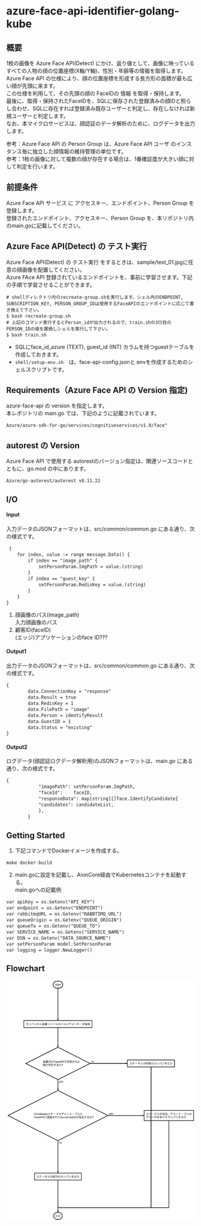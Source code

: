 # azure-face-api-identifier-golang-kube
## 概要  
1枚の画像を Azure Face API(Detect) にかけ、返り値として、画像に映っているすべての人物の顔の位置座標(X軸/Y軸)、性別・年齢等の情報を取得します。  
Azure Face API の仕様により、顔の位置座標を形成する長方形の面積が最も広い顔が先頭に来ます。  
この仕様を利用して、その先頭の顔の FaceIDの 情報 を取得・保持します。  
最後に、取得・保持されたFaceIDを、SQLに保存された登録済みの顔IDと照らし合わせ、SQLに存在すれば登録済み既存ユーザーと判定し、存在しなければ新規ユーザーと判定します。  
なお、本マイクロサービスは、顔認証のデータ解析のために、ログデータを出力します。

参考：Azure Face API の Person Group は、Azure Face API ユーザ のインスタンス毎に独立した顔情報の維持管理の単位です。  
参考：1枚の画像に対して複数の顔が存在する場合は、1番確証度が大きい顔に対して判定を行います。  

## 前提条件  
Azure Face API サービス に アクセスキー、エンドポイント、Person Group を登録します。  
登録されたエンドポイント、アクセスキー、Person Group を、本リポジトリ内のmain.goに記載してください。  

## Azure Face API(Detect) の テスト実行  
Azure Face API(Detect) の テスト実行 をするときは、sample/test_01.jpgに任意の顔画像を配置してください。  
Azure FAce API 登録されているエンドポイントを、事前に学習させます。下記の手順で学習させることができます。  
```
# shellディレクトリ内のrecreate-group.shを実行します。シェル内のENDPOINT, SUBSCRIPTION_KEY, PERSON_GROUP_IDは使用するFaceAPIのエンドポイントに応じて書き換えて下さい。
$ bash recreate-group.sh
# 上記のコマンド実行するとPerson_idが出力されるので、train.shの3行目のPERSON_IDの値を置換しシェルを実行して下さい。
$ bash train.sh
```
* SQLにface_id_azure (TEXT), guest_id (INT) カラムを持つguestテーブルを作成しておきます。  
* `shell/setup-env.sh`　は、face-api-config.jsonと.envを作成するためのシェルスクリプトです。    

## Requirements（Azure Face API の Version 指定)    
azure-face-api の version を指定します。  
本レポジトリの main.go では、下記のように記載されています。  
```
Azure/azure-sdk-for-go/services/cognitiveservices/v1.0/face"

```

## autorest の Version  
Azure Face API で使用する autorestのバージョン指定は、関連ソースコードとともに、go.mod の中にあります。  
```
Azure/go-autorest/autorest v0.11.22
```

## I/O
#### Input
入力データのJSONフォーマットは、src/common/common.go にある通り、次の様式です。
```
 {
	for index, value := range message.Data() {
		if index == "image_path" {
			setPersonParam.ImgPath = value.(string)
		}
		if index == "guest_key" {
			setPersonParam.RedisKey = value.(string)
		}
	}
}
```
1. 顔画像のパス(image_path)  
入力顔画像のパス  
2. 顧客ID(faceID)  
(エッジ)アプリケーションのface ID???   

#### Output1
出力データのJSONフォーマットは、src/common/common.go にある通り、次の様式です。
```
{
		data.ConnectionKey = "response"
		data.Result = true
		data.RedisKey = 1
		data.FilePath = "image"
		data.Person = identifyResult
		data.GuestID = 1
		data.Status = "existing"
}
```
#### Output2
ログデータ(顔認証ログデータ解析用)のJSONフォーマットは、main.go にある通り、次の様式です。
```
{
			"imagePath": setPersonParam.ImgPath,
			"faceId":    faceID,
			"responseData": map[string][]face.IdentifyCandidate{
			"candidates": candidateList,
			},
		}
```

## Getting Started
1. 下記コマンドでDockerイメージを作成する。  
```
make docker-build
```
2. main.goに設定を記載し、AionCore経由でKubernetesコンテナを起動する。  
main.goへの記載例   
```
var apiKey = os.Getenv("API_KEY")
var endpoint = os.Getenv("ENDPOINT")
var rabbitmqURL = os.Getenv("RABBTIMQ_URL")
var queueOrigin = os.Getenv("QUEUE_ORIGIN")
var queueTo = os.Getenv("QUEUE_TO")
var SERVICE_NAME = os.Getenv("SERVICE_NAME")
var DSN = os.Getenv("DATA_SOURCE_NAME")
var setPersonParam model.SetPersonParam
var logging = logger.NewLogger()
```
## Flowchart
![フローチャート図](doc/face-recognition-flowchart.png)